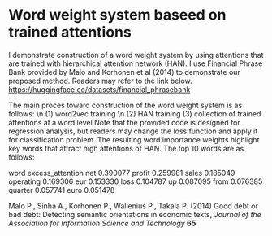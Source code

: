 # Word weight system baseed on trained attentions

I demonstrate construction of a word weight system by using attentions that are trained with hierarchical attention network (HAN). I use Financial Phrase Bank provided by Malo and Korhonen et al (2014) to demonstrate our proposed method. Readers may refer to the link below. 
https://huggingface.co/datasets/financial_phrasebank

The main proces toward construction of the word weight system is as follows: \n
(1) word2vec training \n
(2) HAN training
(3) collection of trained attentions at a word level 
Note that the provided code is designed for regression analysis, but readers may change the loss function and apply it for classification problem. The resulting word importance weights highlight key words that attract high attentions of HAN. The top 10 words are as follows: 

word        excess_attention
net         0.390077
profit      0.259981
sales       0.185049
operating   0.169306
eur         0.153330
loss        0.104787
up          0.087095
from        0.076385
quarter     0.057741
euro        0.051478

Malo P., Sinha A., Korhonen P., Wallenius P., Takala P. (2014) 
Good debt or bad debt: Detecting semantic orientations in economic texts,
*Journal of the Association for Information Science and Technology* 
**65**
